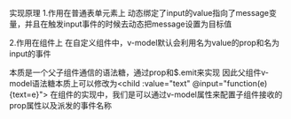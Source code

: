 实现原理
1.作用在普通表单元素上
动态绑定了input的value指向了message变量，并且在触发input事件的时候去动态把message设置为目标值

2.作用在组件上
在自定义组件中，v-model默认会利用名为value的prop和名为input的事件

本质是一个父子组件通信的语法糖，通过prop和$.emit来实现 因此父组件v-model语法糖本质上可以修改为<child :value="text" @input="function(e){text=e}"></child> 在组件的实现中，我们是可以通过v-model属性来配置子组件接收的prop属性以及派发的事件名称